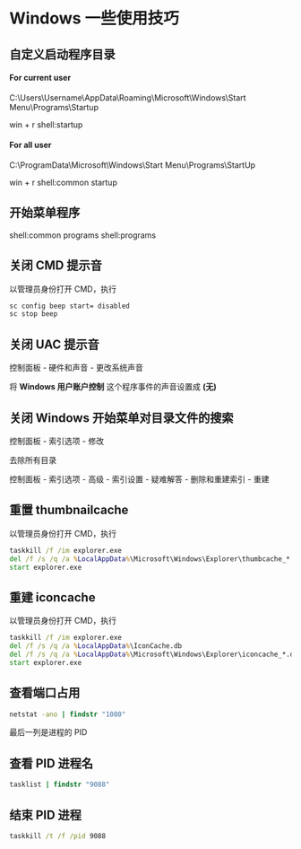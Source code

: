 # Windows 一些使用技巧


## 自定义启动程序目录

#### For current user

C:\Users\Username\AppData\Roaming\Microsoft\Windows\Start Menu\Programs\Startup

win + r
shell:startup


#### For all user

C:\ProgramData\Microsoft\Windows\Start Menu\Programs\StartUp

win + r
shell:common startup


## 开始菜单程序

shell:common programs
shell:programs

## 关闭 CMD 提示音

以管理员身份打开 CMD，执行

```cmd
sc config beep start= disabled
sc stop beep
```

## 关闭 UAC 提示音 

控制面板 - 硬件和声音 - 更改系统声音

将 **Windows 用户账户控制** 这个程序事件的声音设置成 **(无)**

## 关闭 Windows 开始菜单对目录文件的搜索

控制面板 - 索引选项 - 修改

去除所有目录

控制面板 - 索引选项 - 高级 - 索引设置 - 疑难解答 - 删除和重建索引 - 重建

## 重置 thumbnailcache

以管理员身份打开 CMD，执行

```cmd
taskkill /f /im explorer.exe
del /f /s /q /a %LocalAppData%\Microsoft\Windows\Explorer\thumbcache_*.db
start explorer.exe
```

## 重建 iconcache

以管理员身份打开 CMD，执行

```cmd
taskkill /f /im explorer.exe
del /f /s /q /a %LocalAppData%\IconCache.db
del /f /s /q /a %LocalAppData%\Microsoft\Windows\Explorer\iconcache_*.db
start explorer.exe
```

## 查看端口占用

```cmd
netstat -ano | findstr "1080"
```
最后一列是进程的 PID

## 查看 PID 进程名

```cmd
tasklist | findstr "9088"
```

## 结束 PID 进程

```cmd
taskkill /t /f /pid 9088 
```
